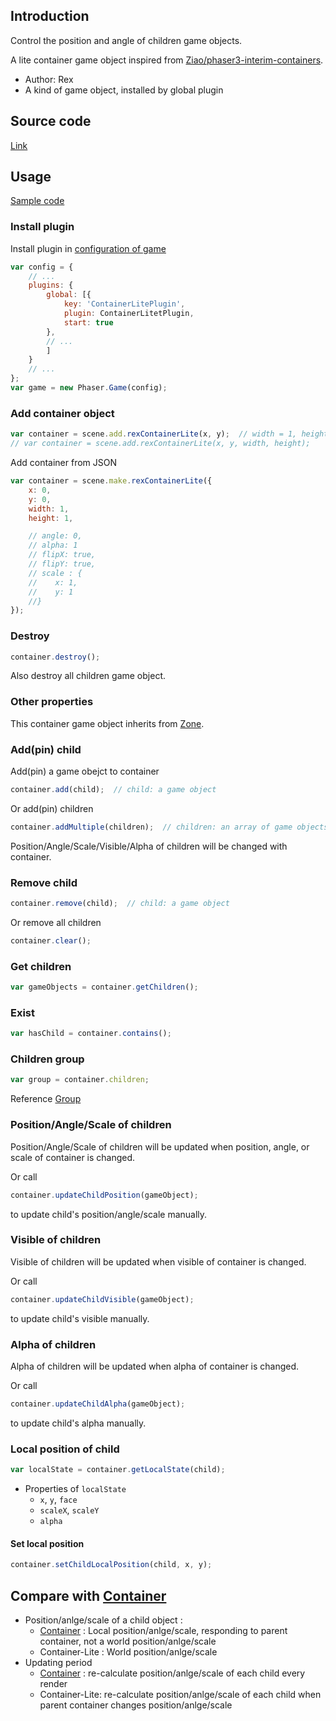 ## Introduction

Control the position and angle of children game objects.

A lite container game object inspired from [Ziao/phaser3-interim-containers](https://github.com/Ziao/phaser3-interim-containers).

- Author: Rex
- A kind of game object, installed by global plugin

## Source code

[Link](https://github.com/rexrainbow/phaser3-rex-notes/blob/master/plugins/containerlite-plugin.js)

## Usage

[Sample code](https://github.com/rexrainbow/phaser3-rex-notes/tree/master/examples/container-lite)

### Install plugin

Install plugin in [configuration of game](game.md#configuration)

```javascript
var config = {
    // ...
    plugins: {
        global: [{
            key: 'ContainerLitePlugin',
            plugin: ContainerLitetPlugin,
            start: true
        },
        // ...
        ]
    }
    // ...
};
var game = new Phaser.Game(config);
```

### Add container object

```javascript
var container = scene.add.rexContainerLite(x, y);  // width = 1, height = 1
// var container = scene.add.rexContainerLite(x, y, width, height);
```

Add container from JSON

```javascript
var container = scene.make.rexContainerLite({
    x: 0,
    y: 0,
    width: 1,
    height: 1,

    // angle: 0,
    // alpha: 1
    // flipX: true,
    // flipY: true,
    // scale : {
    //    x: 1,
    //    y: 1
    //}
});
```

### Destroy

```javascript
container.destroy();
```

Also destroy all children game object.

### Other properties

This container game object inherits from [Zone](zone.md).

### Add(pin) child

Add(pin) a game obejct to container

```javascript
container.add(child);  // child: a game object
```

Or add(pin) children

```javascript
container.addMultiple(children);  // children: an array of game objects
```

Position/Angle/Scale/Visible/Alpha of children will be changed with container.

### Remove child

```javascript
container.remove(child);  // child: a game object
```

Or remove all children

```javascript
container.clear();
```

### Get children

```javascript
var gameObjects = container.getChildren();
```

### Exist

```javascript
var hasChild = container.contains();
```

### Children group

```javascript
var group = container.children;
```

Reference [Group](group.md)

### Position/Angle/Scale of children

Position/Angle/Scale of children will be updated when position, angle, or scale of container is changed.

Or call

```javascript
container.updateChildPosition(gameObject);
```

to update child's position/angle/scale manually.

### Visible of children

Visible of children will be updated when visible of container is changed.

Or call

```javascript
container.updateChildVisible(gameObject);
```

to update child's visible manually.

### Alpha of children

Alpha of children will be updated when alpha of container is changed.

Or call

```javascript
container.updateChildAlpha(gameObject);
```

to update child's alpha manually.

### Local position of child

```javascript
var localState = container.getLocalState(child);
```

- Properties of `localState`
    - `x`, `y`, `face`
    - `scaleX`, `scaleY`
    - `alpha`

#### Set local position

```javascript
container.setChildLocalPosition(child, x, y);
```

## Compare with [Container](container.md)

- Position/anlge/scale of a child object :
    - [Container](container.md) : Local position/anlge/scale, responding to parent container, not a world position/anlge/scale
    - Container-Lite : World position/anlge/scale
- Updating period
    - [Container](container.md) : re-calculate position/anlge/scale of each child every render
    - Container-Lite: re-calculate position/anlge/scale of each child when parent container changes position/anlge/scale
